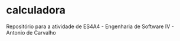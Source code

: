 # calculadora
Repositório para a atividade de ES4A4 - Engenharia de Software IV - Antonio de Carvalho
